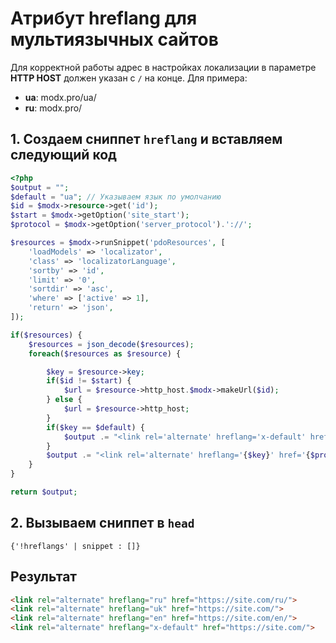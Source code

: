 # Атрибут hreflang для мультиязычных сайтов

Для корректной работы адрес в настройках локализации в параметре **HTTP HOST** должен указан с `/` на конце.
Для примера:

- **ua**: modx.pro/ua/
- **ru**: modx.pro/

## 1. Создаем сниппет `hreflang` и вставляем следующий код

```php
<?php
$output = "";
$default = "ua"; // Указываем язык по умолчанию
$id = $modx->resource->get('id');
$start = $modx->getOption('site_start');
$protocol = $modx->getOption('server_protocol').'://';

$resources = $modx->runSnippet('pdoResources', [
    'loadModels' => 'localizator',
    'class' => 'localizatorLanguage',
    'sortby' => 'id',
    'limit' => '0',
    'sortdir' => 'asc',
    'where' => ['active' => 1],
    'return' => 'json',
]);

if($resources) {
    $resources = json_decode($resources);
    foreach($resources as $resource) {

        $key = $resource->key;
        if($id != $start) {
            $url = $resource->http_host.$modx->makeUrl($id);
        } else {
            $url = $resource->http_host;
        }
        if($key == $default) {
            $output .= "<link rel='alternate' hreflang='x-default' href='{$protocol}{$url}' />";
        }
        $output .= "<link rel='alternate' hreflang='{$key}' href='{$protocol}{$url}'>";
    }
}

return $output;
```

## 2. Вызываем сниппет в `head`

```fenom
{'!hreflangs' | snippet : []}
```

## Результат

``` html
<link rel="alternate" hreflang="ru" href="https://site.com/ru/">
<link rel="alternate" hreflang="uk" href="https://site.com/">
<link rel="alternate" hreflang="en" href="https://site.com/en/">
<link rel="alternate" hreflang="x-default" href="https://site.com/">
```
